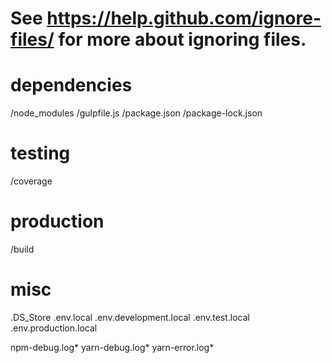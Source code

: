 # See https://help.github.com/ignore-files/ for more about ignoring files.

# dependencies
/node_modules
/gulpfile.js
/package.json
/package-lock.json

# testing
/coverage

# production
/build

# misc
.DS_Store
.env.local
.env.development.local
.env.test.local
.env.production.local

npm-debug.log*
yarn-debug.log*
yarn-error.log*
